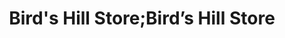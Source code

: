 ---
title: "Bird's Hill Store;Bird’s Hill Store"
url: /east-st-paul/birds-hill-store-birds-hill-store/
shop: Spirituosen
---